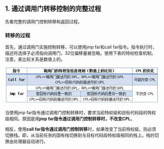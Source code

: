 ## 1. 通过调用门转移控制的完整过程

先看完整的调用门控制转移和返回过程。

### 转移的过程

首先，通过调用门实施控制转移，可以使用jmp far和call far指令。指令执行时，描述符选择子必须指向调用门，32位偏移量被忽略。使用下表的特权检查机制。注意，表比较关系是数值上的。

![config](images/11.png)

当使用jmp far指令通过调用门控制转移时，要求当前特权级和目标代码段的特权级相同。原因是用**jmp far指令通过调用门控制转移时，不改变CPL**。

相反，使用**call far指令通过调用门控制转移**时，如果改变了当前特权级，则必须切换栈。即，从当前任务的固有栈切换到与目标代码段特权级相同的栈上。栈的切换由处理器自动进行。

